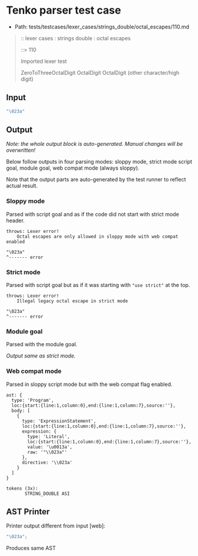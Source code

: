 # Tenko parser test case

- Path: tests/testcases/lexer_cases/strings_double/octal_escapes/110.md

> :: lexer cases : strings double : octal escapes
>
> ::> 110
>
> Imported lexer test
>
> ZeroToThreeOctalDigit OctalDigit OctalDigit (other character/high digit)

## Input

`````js
"\023a"
`````

## Output

_Note: the whole output block is auto-generated. Manual changes will be overwritten!_

Below follow outputs in four parsing modes: sloppy mode, strict mode script goal, module goal, web compat mode (always sloppy).

Note that the output parts are auto-generated by the test runner to reflect actual result.

### Sloppy mode

Parsed with script goal and as if the code did not start with strict mode header.

`````
throws: Lexer error!
    Octal escapes are only allowed in sloppy mode with web compat enabled

"\023a"
^------- error
`````

### Strict mode

Parsed with script goal but as if it was starting with `"use strict"` at the top.

`````
throws: Lexer error!
    Illegal legacy octal escape in strict mode

"\023a"
^------- error
`````


### Module goal

Parsed with the module goal.

_Output same as strict mode._

### Web compat mode

Parsed in sloppy script mode but with the web compat flag enabled.

`````
ast: {
  type: 'Program',
  loc:{start:{line:1,column:0},end:{line:1,column:7},source:''},
  body: [
    {
      type: 'ExpressionStatement',
      loc:{start:{line:1,column:0},end:{line:1,column:7},source:''},
      expression: {
        type: 'Literal',
        loc:{start:{line:1,column:0},end:{line:1,column:7},source:''},
        value: '\u0013a',
        raw: '"\\023a"'
      },
      directive: '\\023a'
    }
  ]
}

tokens (3x):
       STRING_DOUBLE ASI
`````


## AST Printer

Printer output different from input [web]:

````js
"\023a";
````

Produces same AST
